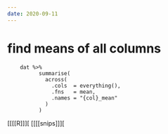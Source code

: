 ```yaml
---
date: 2020-09-11
---
```


# find means of all columns
		dat %>%
			  summarise(
			    across(
			      .cols  = everything(),
			      .fns   = mean,
			      .names = "{col}_mean"
			    )
			  )

[[[[R]]][
[[[[snips]]][

